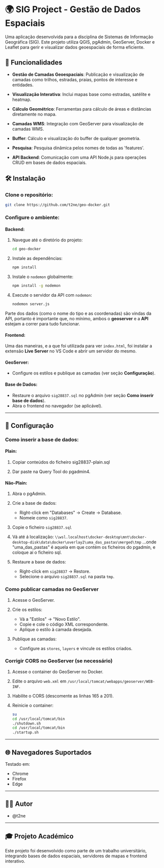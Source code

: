 
# 🌍 SIG Project - Gestão de Dados Espaciais

Uma aplicação desenvolvida para a disciplina de Sistemas de Informação Geográfica (SIG). Este projeto utiliza QGIS, pgAdmin, GeoServer, Docker e Leaflet para gerir e visualizar dados geoespaciais de forma eficiente.

## 🌟 Funcionalidades
- **Gestão de Camadas Geoespaciais**: Publicação e visualização de camadas como trilhos, estradas, praias, pontos de interesse e entidades.
  
- **Visualização Interativa**: Inclui mapas base como estradas, satélite e heatmap.
  
- **Cálculo Geométrico**: Ferramentas para cálculo de áreas e distâncias diretamente no mapa.
  
- **Camadas WMS**: Integração com GeoServer para visualização de camadas WMS.
  
- **Buffer**: Cálculo e visualização do buffer de qualquer geometria.
  
- **Pesquisa**: Pesquisa dinâmica pelos nomes de todas as 'features'.
  
- **API Backend**: Comunicação com uma API Node.js para operações CRUD em bases de dados espaciais.

## 🛠️ Instalação

### Clone o repositório:

```bash
git clone https://github.com/t2ne/geo-docker.git
```

### Configure o ambiente:

#### Backend:

1. Navegue até o diretório do projeto:
   ```bash
   cd geo-docker
   ```

2. Instale as dependências:
   ```bash
   npm install
   ```

3. Instale o `nodemon` globalmente:
   ```bash
   npm install -g nodemon
   ```

4. Execute o servidor da API com `nodemon`:
   ```bash
   nodemon server.js
   ```

Parte dos dados (como o nome do tipo e as coordenadas) são vindas da API, portanto é importante que, no mínimo, ambos o **geoserver** e a **API** estejam a correr para tudo funcionar.

#### Frontend:

Uma das maneiras, e a que foi utilizada para ver `index.html`, foi instalar a extensão **Live Server** no VS Code e abrir um servidor do mesmo.


#### GeoServer:

- Configure os estilos e publique as camadas (ver seção **Configuração**).

#### Base de Dados:

- Restaure o arquivo `sig28837.sql` no pgAdmin (ver seção **Como inserir base de dados**).
- Abra o frontend no navegador (se aplicável).

---

## 🔧 Configuração

### Como inserir a base de dados:

#### Plain:

1. Copiar conteúdos do ficheiro sig28837-plain.sql

2. Dar paste na Query Tool do pgadmin4.

#### Não-Plain:

1. Abra o pgAdmin.
   
2. Crie a base de dados:
   - Right-click em "Databases" -> Create -> Database.
   - Nomeie como `sig28837`.

3. Copie o ficheiro `sig28837.sql`

4. Vá até á localização:
    `\\wsl.localhost\docker-desktop\mnt\docker-desktop-disk\data\docker\overlay2\uma_das_pastas\merged\tmp`
   ...onde "uma_das_pastas" é aquela em que contém os ficheiros do pgadmin, e coloque aí o ficheiro sql.
  
5. Restaure a base de dados:
   - Right-click em `sig28837` -> Restore.
   - Selecione o arquivo `sig28837.sql` na pasta `tmp`.

### Como publicar camadas no GeoServer

1. Acesse o GeoServer.
   
2. Crie os estilos:
   - Vá a "Estilos" -> "Novo Estilo".
   - Copie e cole o código XML correspondente.
   - Aplique o estilo à camada desejada.
  
3. Publique as camadas:
   - Configure as `stores`, `layers` e vincule os estilos criados.

### Corrigir CORS no GeoServer (se necessário)

1. Acesse o container do GeoServer no Docker.

2. Edite o arquivo `web.xml` em `/usr/local/tomcat/webapps/geoserver/WEB-INF`.

3. Habilite o CORS (descomente as linhas 165 a 201).
   
4. Reinicie o container:
   ```bash
   su
   cd /usr/local/tomcat/bin
   ./shutdown.sh
   cd /usr/local/tomcat/bin
   ./startup.sh
   ```

---

## 🌐 Navegadores Suportados

Testado em:
- Chrome
- Firefox
- Edge

---

## 🙋‍♂️ Autor

- @t2ne

---

## 🎓 Projeto Académico

Este projeto foi desenvolvido como parte de um trabalho universitário, integrando bases de dados espaciais, servidores de mapas e frontend interativo.
